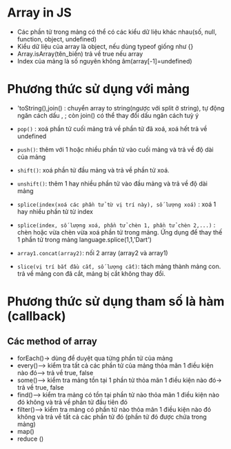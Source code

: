 # Array in JS
+ Các phần tử trong mảng có thể có các kiểu dữ liệu khác nhau(số, null, function, object, undefined)
+ Kiểu dữ liệu của array là object, nếu dùng typeof giống như {}
+ Array.isArray(tên_biến) trả về true nếu array
+ Index của mảng là số nguyên không âm(array[-1]=undefined)

# Phương thức sử dụng với mảng
+ 'toString(),join() : chuyển array to string(ngược với split ở string), tự động ngăn cách dấu , ; còn join() có thể thay đổi dấu ngăn cách tuỳ ý
+ `pop()` : xoá phần tử cuối mảng trả về phần tử đã xoá, xoá hết trả về undefined
+ `push()`: thêm với 1 hoặc nhiều phần tử vào cuối mảng và trả về độ dài của mảng

+ `shift()`: xoá phần tử đầu mảng và trả về phần tử xoá.
+ `unshift()`: thêm 1 hay nhiều phần tử vào đầu mảng và trả về độ dài mảng

+ `splice(index(xoá các phần tử từ vị trí này), số lượng xoá)` : xoá 1 hay nhiều phần tử từ index
+ `splice(index, số lượng xoá, phần tử chèn 1, phần tử chèn 2,...)` : chèn hoặc vừa chèn vừa xoá phần tử trong mảng. Ứng dụng để thay thế 1 phần tử trong mảng language.splice(1,1,'Dart')
+ `array1.concat(array2)`: nối 2 array (array2 và array1)
+ `slice(vị trí bắt đầu cắt, số lượng cắt)`: tách mảng thành mảng con. trả về mảng con đã cắt, mảng bị cắt không thay đổi.

# Phương thức sử dụng tham số là hàm (callback)
## Các method of array
- forEach()-> dùng để duyệt qua từng phần tử của mảng
- every()--> kiểm tra tất cả các phần tử của mảng thỏa mãn 1 điều kiện nào đó--> trả về true, false
- some()--> kiểm tra mảng tồn tại 1 phần tử  thỏa mãn 1 điều kiện nào đó-> trả về true, false
- find()--> kiểm tra mảng có tồn tại phần tử nào thỏa mãn 1 điều kiện nào đó không và trả về phần tử đầu tiên đó
- filter()--> kiểm tra mảng có  phần tử nào thỏa mãn 1 điều kiện nào đó không và trả về tất cả các phần tử  đó (phần tử đó được chứa trong mảng)
- map()
- reduce ()